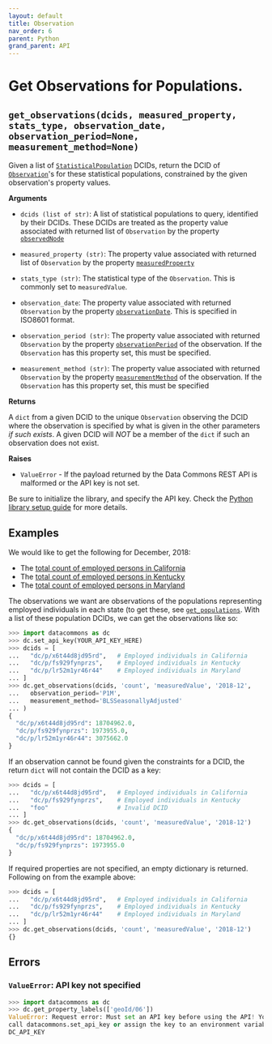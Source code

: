 ```yaml
---
layout: default
title: Observation
nav_order: 6
parent: Python
grand_parent: API
---
```


# Get Observations for Populations.

## `get_observations(dcids, measured_property, stats_type, observation_date, observation_period=None, measurement_method=None)`

Given a list of
[`StatisticalPopulation`](https://browser.datacommons.org/kg?dcid=StatisticalPopulation)
DCIDs, return the DCID of
[`Observation`](https://browser.datacommons.org/kg?dcid=Observation)'s for these
statistical populations, constrained by the given observation's property values.


**Arguments**

*   `dcids (list of str)`: A list of statistical
    populations to query, identified by their DCIDs. These DCIDs are treated as
    the property value associated with returned list of `Observation` by the property
    [`observedNode`](https://browser.datacommons.org/kg?dcid=observedNode)

*   `measured_property (str)`: The property value associated with returned list of
    `Observation` by the property
    [`measuredProperty`](https://browser.datacommons.org/kg?dcid=measuredProperty)

*   `stats_type (str)`: The statistical type of the `Observation`. This is commonly set
    to `measuredValue`.

*   `observation_date`: The property value associated with returned
    `Observation` by the property
    [`observationDate`](https://browser.datacommons.org/kg?dcid=observationDate).
    This is specified in ISO8601 format.

*   `observation_period (str)`: The property value associated with returned
    `Observation` by the property
    [`observationPeriod`](https://browser.datacommons.org/kg?dcid=observationPeriod)
    of the observation. If the `Observation` has this property set, this must
    be specified.

*   `measurement_method (str)`: The property value associated with returned
    `Observation` by the property
    [`measurementMethod`](https://browser.datacommons.org/kg?dcid=measurementMethod)
    of the observation. If the `Observation` has this property set, this must
    be specified

**Returns**

A `dict` from a given DCID to the unique `Observation` observing
the DCID where the observation is specified by what is given in the other
parameters *if such exists*. A given DCID will *NOT* be a member of the `dict`
if such an observation does not exist.

**Raises**

*   `ValueError` - If the payload returned by the Data Commons REST API is malformed or the API key is not set.

Be sure to initialize the library, and specify the API key. Check the [Python library setup guide](/api/python/) for more details.

## Examples

We would like to get the following for December, 2018:
* The [total count of employed persons in California](https://browser.datacommons.org/kg?dcid=dc/o/wetnm9026gf73)
* The [total count of employed persons in Kentucky](https://browser.datacommons.org/kg?dcid=dc/o/4nklvdnkfq835)
* The [total count of employed persons in Maryland](https://browser.datacommons.org/kg?dcid=dc/o/nkntbc4vpshn9>)

The observations we want are observations of the populations representing
employed individuals in each state (to get these, see
[`get_populations`](/api/python/population.html). With a list of these
population DCIDs, we can get the observations like so:

```python
>>> import datacommons as dc
>>> dc.set_api_key(YOUR_API_KEY_HERE)
>>> dcids = [
...   "dc/p/x6t44d8jd95rd",   # Employed individuals in California
...   "dc/p/fs929fynprzs",    # Employed individuals in Kentucky
...   "dc/p/lr52m1yr46r44"    # Employed individuals in Maryland
... ]
>>> dc.get_observations(dcids, 'count', 'measuredValue', '2018-12',
...   observation_period='P1M',
...   measurement_method='BLSSeasonallyAdjusted'
... )
{
  "dc/p/x6t44d8jd95rd": 18704962.0,
  "dc/p/fs929fynprzs": 1973955.0,
  "dc/p/lr52m1yr46r44": 3075662.0
}
```

If an observation cannot be found given the constraints for a DCID, the return `dict` will
not contain the DCID as a key:

```python
>>> dcids = [
...   "dc/p/x6t44d8jd95rd",   # Employed individuals in California
...   "dc/p/fs929fynprzs",    # Employed individuals in Kentucky
...   "foo"                   # Invalid DCID
... ]
>>> dc.get_observations(dcids, 'count', 'measuredValue', '2018-12')
{
  "dc/p/x6t44d8jd95rd": 18704962.0,
  "dc/p/fs929fynprzs": 1973955.0
}
```

If required properties are not specified, an empty dictionary is returned.
Following on from the example above:

```python
>>> dcids = [
...   "dc/p/x6t44d8jd95rd",   # Employed individuals in California
...   "dc/p/fs929fynprzs",    # Employed individuals in Kentucky
...   "dc/p/lr52m1yr46r44"    # Employed individuals in Maryland
... ]
>>> dc.get_observations(dcids, 'count', 'measuredValue', '2018-12')
{}
```

## Errors

### `ValueError`: API key not specified

```python
>>> import datacommons as dc
>>> dc.get_property_labels(['geoId/06'])
ValueError: Request error: Must set an API key before using the API! You can
call datacommons.set_api_key or assign the key to an environment variable named
DC_API_KEY
```

